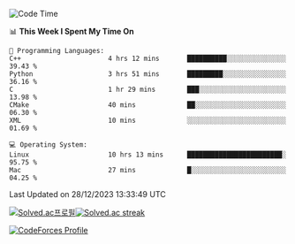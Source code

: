 
<!--START_SECTION:waka-->
![Code Time](http://img.shields.io/badge/Code%20Time-3%2C081%20hrs%2059%20mins-blue)

📊 **This Week I Spent My Time On** 

```text
💬 Programming Languages: 
C++                      4 hrs 12 mins       ██████████░░░░░░░░░░░░░░░   39.43 % 
Python                   3 hrs 51 mins       █████████░░░░░░░░░░░░░░░░   36.16 % 
C                        1 hr 29 mins        ███░░░░░░░░░░░░░░░░░░░░░░   13.98 % 
CMake                    40 mins             ██░░░░░░░░░░░░░░░░░░░░░░░   06.30 % 
XML                      10 mins             ░░░░░░░░░░░░░░░░░░░░░░░░░   01.69 % 

💻 Operating System: 
Linux                    10 hrs 13 mins      ████████████████████████░   95.75 % 
Mac                      27 mins             █░░░░░░░░░░░░░░░░░░░░░░░░   04.25 % 
```


 Last Updated on 28/12/2023 13:33:49 UTC
<!--END_SECTION:waka-->


[![Solved.ac프로필](http://mazassumnida.wtf/api/generate_badge?boj=hckim96)](https://solved.ac/hckim96)[![Solved.ac streak](http://mazandi.herokuapp.com/api?handle=hckim96&theme=dark)](https://solved.ac/hckim96)


[![CodeForces Profile](https://cf.leed.at?id=hckim96)](https://codeforces.com/profile/hckim96)

